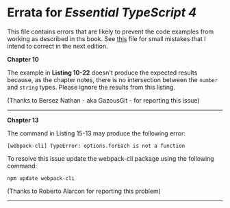 # Errata for _Essential TypeScript 4_

This file contains errors that are likely to prevent the code examples from working as described in ths book. See [this](typos.md) file for small mistakes that I intend to correct in the next edition.

**Chapter 10**

The example in **Listing 10-22** doesn't produce the expected results because, as the chapter notes, there is no intersection between the `number` and `string` types. Please ignore the results from this listing.

(Thanks to Bersez Nathan - aka GazousGit - for reporting this issue)

---

**Chapter 13**

The command in Listing 15-13 may produce the following error:

    [webpack-cli] TypeError: options.forEach is not a function

To resolve this issue update the webpack-cli package using the following command:

    npm update webpack-cli

(Thanks to Roberto Alarcon for reporting this problem)

---
